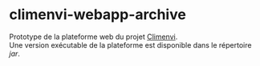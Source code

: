 # climenvi-webapp-archive

Prototype de la plateforme web du projet [Climenvi](https://centre-valdeloire.chambres-agriculture.fr/chambre-regionale-dagriculture-centre-val-de-loire/les-actualites-de-la-chambre-regionale-dagriculture-centre-val-de-loire/detail-de-lactualite/actualites/le-projet-climenvi-est-lance/).  
Une version exécutable de la plateforme est disponible dans le répertoire *jar*.
